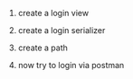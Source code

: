 1. create a login view

2. create a login serializer

3. create a path

4. now try to login via postman